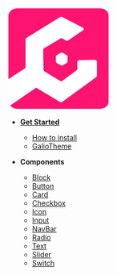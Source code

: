 <a href="http://galio.io" target="_blank">
<img src="assets/logo.png" />
</a>

* [**Get Started**](/)

  * [How to install](install.md)
  * [GalioTheme](GalioTheme.md)
* **Components**

  * [Block](components/block.md)
  * [Button](components/button.md)
  * [Card](components/card.md)
  * [Checkbox](components/checkbox.md)
  * [Icon](components/icon.md)
  * [Input](components/input.md)
  * [NavBar](components/navbar.md)
  * [Radio](components/radio.md)
  * [Text](components/text.md)
  * [Slider](components/slider.md)
  * [Switch](components/switch.md)
